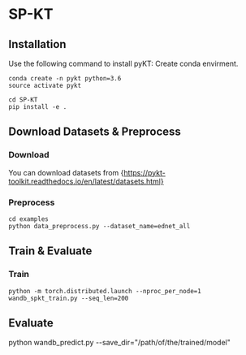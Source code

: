 # SP-KT

## Installation
Use the following command to install pyKT: Create conda envirment.
```
conda create -n pykt python=3.6
source activate pykt
```

```
cd SP-KT
pip install -e .
```

## Download Datasets & Preprocess

### Download
You can download datasets from {https://pykt-toolkit.readthedocs.io/en/latest/datasets.html}

### Preprocess
```
cd examples
python data_preprocess.py --dataset_name=ednet_all
```

## Train & Evaluate
### Train
```
python -m torch.distributed.launch --nproc_per_node=1 wandb_spkt_train.py --seq_len=200
```

## Evaluate
python wandb_predict.py --save_dir="/path/of/the/trained/model"
